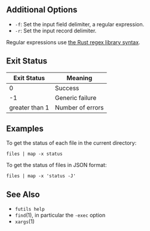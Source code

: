 ## Additional Options

* `-f`: Set the input field delimiter, a regular expression.
* `-r`: Set the input record delimiter.

Regular expressions use [the Rust regex library
syntax](https://docs.rs/regex/latest/regex/).

## Exit Status

| Exit Status    | Meaning            |
|----------------|--------------------|
|              0 | Success            |
|             -1 | Generic failure    |
| greater than 1 | Number of errors   |

## Examples

To get the status of each file in the current directory:

```
files | map -x status
```

To get the status of files in JSON format:

```
files | map -x 'status -J'
```

## See Also

* `futils help`
* `find`(1), in particular the `-exec` option
* `xargs`(1)
